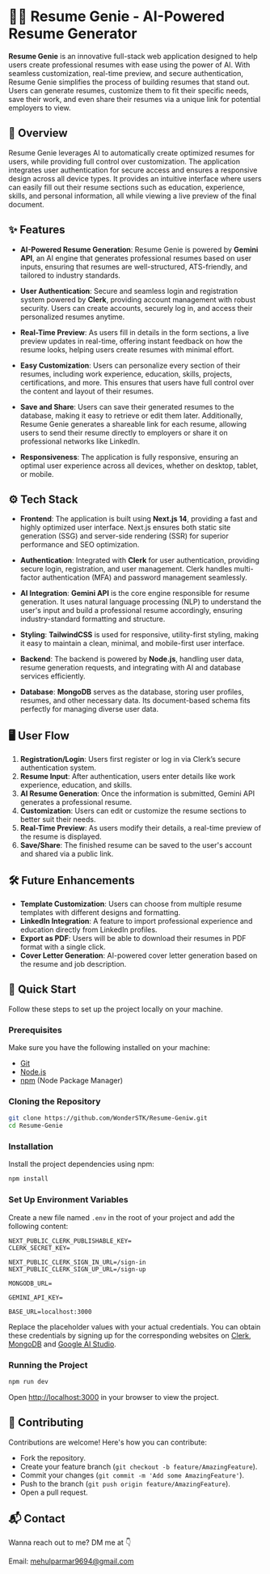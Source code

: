 # 🧙‍♂️ Resume Genie - AI-Powered Resume Generator

**Resume Genie** is an innovative full-stack web application designed to help users create professional resumes with ease using the power of AI. With seamless customization, real-time preview, and secure authentication, Resume Genie simplifies the process of building resumes that stand out. Users can generate resumes, customize them to fit their specific needs, save their work, and even share their resumes via a unique link for potential employers to view.

## 🚀 Overview
Resume Genie leverages AI to automatically create optimized resumes for users, while providing full control over customization. The application integrates user authentication for secure access and ensures a responsive design across all device types. It provides an intuitive interface where users can easily fill out their resume sections such as education, experience, skills, and personal information, all while viewing a live preview of the final document.

## <a name="features">✨ Features</a>

- **AI-Powered Resume Generation**: Resume Genie is powered by **Gemini API**, an AI engine that generates professional resumes based on user inputs, ensuring that resumes are well-structured, ATS-friendly, and tailored to industry standards.
  
- **User Authentication**: Secure and seamless login and registration system powered by **Clerk**, providing account management with robust security. Users can create accounts, securely log in, and access their personalized resumes anytime.
  
- **Real-Time Preview**: As users fill in details in the form sections, a live preview updates in real-time, offering instant feedback on how the resume looks, helping users create resumes with minimal effort.

- **Easy Customization**: Users can personalize every section of their resumes, including work experience, education, skills, projects, certifications, and more. This ensures that users have full control over the content and layout of their resumes.

- **Save and Share**: Users can save their generated resumes to the database, making it easy to retrieve or edit them later. Additionally, Resume Genie generates a shareable link for each resume, allowing users to send their resume directly to employers or share it on professional networks like LinkedIn.

- **Responsiveness**: The application is fully responsive, ensuring an optimal user experience across all devices, whether on desktop, tablet, or mobile.

## <a name="tech-stack">⚙️ Tech Stack</a>

- **Frontend**: The application is built using **Next.js 14**, providing a fast and highly optimized user interface. Next.js ensures both static site generation (SSG) and server-side rendering (SSR) for superior performance and SEO optimization.
  
- **Authentication**: Integrated with **Clerk** for user authentication, providing secure login, registration, and user management. Clerk handles multi-factor authentication (MFA) and password management seamlessly.

- **AI Integration**: **Gemini API** is the core engine responsible for resume generation. It uses natural language processing (NLP) to understand the user's input and build a professional resume accordingly, ensuring industry-standard formatting and structure.

- **Styling**: **TailwindCSS** is used for responsive, utility-first styling, making it easy to maintain a clean, minimal, and mobile-first user interface.

- **Backend**: The backend is powered by **Node.js**, handling user data, resume generation requests, and integrating with AI and database services efficiently.

- **Database**: **MongoDB** serves as the database, storing user profiles, resumes, and other necessary data. Its document-based schema fits perfectly for managing diverse user data.

## 🖥️ User Flow
1. **Registration/Login**: Users first register or log in via Clerk’s secure authentication system.
2. **Resume Input**: After authentication, users enter details like work experience, education, and skills.
3. **AI Resume Generation**: Once the information is submitted, Gemini API generates a professional resume.
4. **Customization**: Users can edit or customize the resume sections to better suit their needs.
5. **Real-Time Preview**: As users modify their details, a real-time preview of the resume is displayed.
6. **Save/Share**: The finished resume can be saved to the user's account and shared via a public link.

## 🛠️ Future Enhancements

- **Template Customization**: Users can choose from multiple resume templates with different designs and formatting.
- **LinkedIn Integration**: A feature to import professional experience and education directly from LinkedIn profiles.
- **Export as PDF**: Users will be able to download their resumes in PDF format with a single click.
- **Cover Letter Generation**: AI-powered cover letter generation based on the resume and job description.


## <a name="quick-start">🚀 Quick Start</a>

Follow these steps to set up the project locally on your machine.

### Prerequisites

Make sure you have the following installed on your machine:

- [Git](https://git-scm.com/)
- [Node.js](https://nodejs.org/en)
- [npm](https://www.npmjs.com/) (Node Package Manager)

### Cloning the Repository

```bash
git clone https://github.com/WonderSTK/Resume-Geniw.git
cd Resume-Genie
```

### Installation

Install the project dependencies using npm:

```bash
npm install
```

### Set Up Environment Variables

Create a new file named `.env` in the root of your project and add the following content:

```env
NEXT_PUBLIC_CLERK_PUBLISHABLE_KEY=
CLERK_SECRET_KEY=

NEXT_PUBLIC_CLERK_SIGN_IN_URL=/sign-in
NEXT_PUBLIC_CLERK_SIGN_UP_URL=/sign-up

MONGODB_URL=

GEMINI_API_KEY=

BASE_URL=localhost:3000
```

Replace the placeholder values with your actual credentials. You can obtain these credentials by signing up for the corresponding websites on [Clerk](https://clerk.com/), [MongoDB](https://mongodb.com/) and [Google AI Studio](https://aistudio.google.com/app/apikey). 

### Running the Project

```bash
npm run dev
```

Open [http://localhost:3000](http://localhost:3000) in your browser to view the project.

## 🤝 Contributing

Contributions are welcome! Here's how you can contribute:

- Fork the repository.
- Create your feature branch (`git checkout -b feature/AmazingFeature`).
- Commit your changes (`git commit -m 'Add some AmazingFeature'`).
- Push to the branch (`git push origin feature/AmazingFeature`).
- Open a pull request.

## 📬 Contact

Wanna reach out to me? DM me at 👇

Email: mehulparmar9694@gmail.com